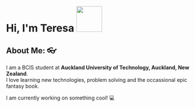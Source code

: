 # Hi, I'm Teresa <img src="https://camo.githubusercontent.com/b0fa06ee100360ae8811a115c133de7848891e3b/68747470733a2f2f6769746875622e6769746875626173736574732e636f6d2f696d616765732f6d6f6e612d776869737065722e676966" width="70" height="70" />

## About Me: 👓
I am a BCIS student at **Auckland University of Technology, Auckland, New Zealand**. </br>
I love learning new technologies, problem solving and the occassional epic fantasy book.

I am currently working on something cool! 💻



